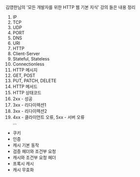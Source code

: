 김영한님의 '모든 개발자를 위한 HTTP 웹 기본 지식' 강의 들은 내용 정리

1. IP
2. TCP
3. UDP
4. PORT
5. DNS
6. URI
7. HTTP
8. Client-Server
9. Stateful, Stateless
10. Connectionless
11. HTTP 메시지
12. GET, POST
13. PUT, PATCH, DELETE
14. HTTP 메서드
15. HTTP 상태코드
16. 2xx - 성공
17. 3xx - 리다이렉션1
18. 3xx - 리다이렉션2
19. 4xx - 클라이언트 오류, 5xx - 서버 오류  
...  
- 쿠키  
- 인증
- 캐시 기본 동작  
- 검증 헤더와 조건부 요청
- 캐시와 조건부 요청 헤더
- 프록시 캐시
- 캐시 무효화
